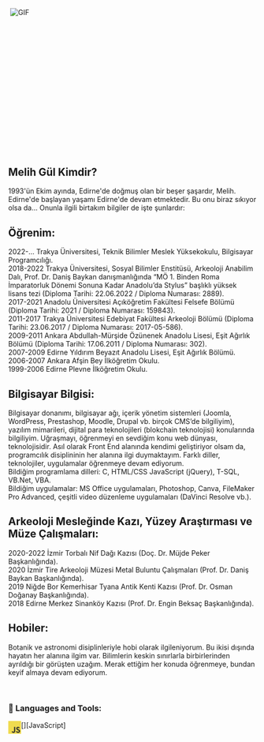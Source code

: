 <img align="right" alt="GIF" src="https://github.com/abhisheknaiidu/abhisheknaiidu/blob/master/code.gif?raw=true" width="500" height="320" />

## Melih Gül Kimdir? <br />
1993'ün Ekim ayında, Edirne'de doğmuş olan bir beşer şaşardır, Melih. Edirne'de başlayan yaşamı Edirne'de devam etmektedir. Bu onu biraz sıkıyor olsa da... Onunla ilgili birtakım bilgiler de işte şunlardır:

## Öğrenim: <br />
2022-… Trakya Üniversitesi, Teknik Bilimler Meslek Yüksekokulu, Bilgisayar Programcılığı. <br />
2018-2022 Trakya Üniversitesi, Sosyal Bilimler Enstitüsü, Arkeoloji Anabilim Dalı, Prof. Dr. Daniş Baykan danışmanlığında “MÖ 1. Binden Roma İmparatorluk Dönemi Sonuna Kadar Anadolu’da Stylus” başlıklı yüksek lisans tezi (Diploma Tarihi: 22.06.2022 / Diploma Numarası: 2889). <br />
2017-2021 Anadolu Üniversitesi Açıköğretim Fakültesi Felsefe Bölümü (Diploma Tarihi: 2021 / Diploma Numarası: 159843). <br />
2011-2017 Trakya Üniversitesi Edebiyat Fakültesi Arkeoloji Bölümü (Diploma Tarihi: 23.06.2017 / Diploma Numarası: 2017-05-586). <br />
2009-2011 Ankara Abdullah-Mürşide Özünenek Anadolu Lisesi, Eşit Ağırlık Bölümü (Diploma Tarihi: 17.06.2011 / Diploma Numarası: 302). <br />
2007-2009 Edirne Yıldırım Beyazıt Anadolu Lisesi, Eşit Ağırlık Bölümü. <br />
2006-2007 Ankara Afşin Bey İlköğretim Okulu. <br />
1999-2006 Edirne Plevne İlköğretim Okulu. <br />

## Bilgisayar Bilgisi: <br />
Bilgisayar donanımı, bilgisayar ağı, içerik yönetim sistemleri (Joomla, WordPress, Prestashop, Moodle, Drupal vb. birçok CMS’de bilgiliyim), yazılım mimarileri, dijital para teknolojileri (blokchain teknolojisi) konularında bilgiliyim. Uğraşmayı, öğrenmeyi en sevdiğim konu web dünyası, teknolojisidir. Asıl olarak Front End alanında kendimi geliştiriyor olsam da, programcılık disiplininin her alanına ilgi duymaktayım. Farklı diller, teknolojiler, uygulamalar öğrenmeye devam ediyorum. <br />
Bildiğim programlama dilleri: C, HTML/CSS JavaScript (jQuery), T-SQL, VB.Net, VBA. <br />
Bildiğim uygulamalar: MS Office uygulamaları, Photoshop, Canva, FileMaker Pro Advanced, çeşitli video düzenleme uygulamaları (DaVinci Resolve vb.). <br />

## Arkeoloji Mesleğinde Kazı, Yüzey Araştırması ve Müze Çalışmaları: <br />
2020-2022 İzmir Torbalı Nif Dağı Kazısı (Doç. Dr. Müjde Peker Başkanlığında). <br />
2020 İzmir Tire Arkeoloji Müzesi Metal Buluntu Çalışmaları (Prof. Dr. Daniş Baykan Başkanlığında). <br />
2019 Niğde Bor Kemerhisar Tyana Antik Kenti Kazısı (Prof. Dr. Osman Doğanay Başkanlığında). <br />
2018 Edirne Merkez Sinanköy Kazısı (Prof. Dr. Engin Beksaç Başkanlığında). <br />

## Hobiler: <br />
Botanik ve astronomi disiplinleriyle hobi olarak ilgileniyorum. Bu ikisi dışında hayatın her alanına ilgim var. Bilimlerin keskin sınırlarla birbirlerinden ayrıldığı bir görüşten uzağım. Merak ettiğim her konuda öğrenmeye, bundan keyif almaya devam ediyorum.

<br />

### 🔧 Languages and Tools:

[<img align="left" alt="JavaScript" width="26px" src="https://raw.githubusercontent.com/github/explore/cebd63002168a05a6a642f309227eefeccd92950/topics/javascript/javascript.png"/>][JavaScript]


<br />
<br />
<br />
<br />
<br />
<br />

[instagram]: https://www.instagram.com/melih_son_surum/
[linkedin]: https://www.linkedin.com/in/melihgul/
[medium]: https://medium.com/@melihgul
[github]: https://github.com/melihgl
